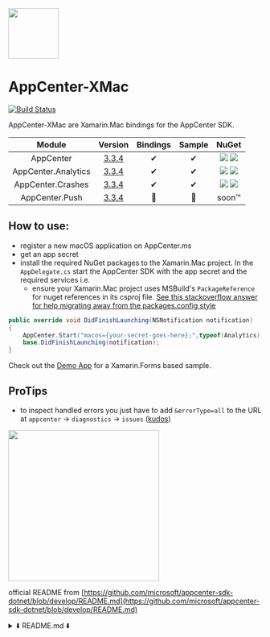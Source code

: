 <img src="https://raw.githubusercontent.com/nor0x/AppCenter-XMac/develop/art/Logo.svg?sanitize=true" width="100px" />

# AppCenter-XMac
[![Build Status](https://nor0x.visualstudio.com/AppCenter-XMac/_apis/build/status/nor0x.AppCenter-XMac?branchName=develop)](https://nor0x.visualstudio.com/AppCenter-XMac/_build/latest?definitionId=6&branchName=develop)


AppCenter-XMac are Xamarin.Mac bindings for the AppCenter SDK.

| Module      | Version | Bindings       | Sample | NuGet |
| :-------------: | :-------------: |:-------------:| :-----:| :-----:|
| AppCenter      | [3.3.4](https://github.com/microsoft/appcenter-sdk-apple/releases/tag/3.3.3) | ✔      |  ✔    |[![](https://img.shields.io/nuget/vpre/nor0x.AppCenter.svg)](https://nuget.org/packages/nor0x.AppCenter) [![](https://img.shields.io/nuget/dt/nor0x.AppCenter)](https://www.nuget.org/packages/nor0x.AppCenter)|
| AppCenter.Analytics| [3.3.4](https://github.com/microsoft/appcenter-sdk-apple/releases/tag/3.3.3)         | ✔      |  ✔| [![](https://img.shields.io/nuget/vpre/nor0x.AppCenter.Analytics.svg)](https://nuget.org/packages/nor0x.AppCenter.Analytics) [![](https://img.shields.io/nuget/dt/nor0x.AppCenter.Analytics)](https://www.nuget.org/packages/nor0x.AppCenter.Analytics)|
| AppCenter.Crashes| [3.3.4](https://github.com/microsoft/appcenter-sdk-apple/releases/tag/3.3.3)| ✔      |  ✔ |[![](https://img.shields.io/nuget/vpre/nor0x.AppCenter.Crashes.svg)](https://nuget.org/packages/nor0x.AppCenter.Crashes) [![](https://img.shields.io/nuget/dt/nor0x.AppCenter.Crashes)](https://www.nuget.org/packages/nor0x.AppCenter.Crashes)|
| AppCenter.Push| [3.3.4](https://github.com/microsoft/appcenter-sdk-apple/releases/tag/3.3.3)         | 🚫      |  🚫 |soon™️|

## How to use:
- register a new macOS application on AppCenter.ms
- get an app secret
- install the required NuGet packages to the Xamarin.Mac project. In the `AppDelegate.cs` start the AppCenter SDK with the app secret and the required services
i.e.
  - ensure your Xamarin.Mac project uses MSBuild's `PackageReference` for nuget references in its csproj file. [See this stackoverflow answer for help migrating away from the packages.config style](https://stackoverflow.com/a/49266856/7370867) 
```cs
public override void DidFinishLaunching(NSNotification notification)
{
    AppCenter.Start("macos={your-secret-goes-here};",typeof(Analytics), typeof(Crashes));
    base.DidFinishLaunching(notification);
}
```
Check out the [Demo App](https://github.com/nor0x/AppCenter-XMac/tree/develop/Apps/nor0x.Forms.Demo) for a Xamarin.Forms based sample.

## ProTips
- to inspect handled errors you just have to add `&errorType=all` to the URL at `appcenter` -> `diagnostics` -> `issues` ([kudos](https://github.com/microsoft/appcenter/issues/192#issuecomment-670703714))
<img src="https://raw.githubusercontent.com/nor0x/AppCenter-XMac/develop/ProTips/IMG_8102833_c.jpg" width="300px" />



official README from [https://github.com/microsoft/appcenter-sdk-dotnet/blob/develop/README.md](https://github.com/microsoft/appcenter-sdk-dotnet/blob/develop/README.md)
<details>
  <summary>⬇️ README.md ⬇️</summary>


[![GitHub Release](https://img.shields.io/github/release/microsoft/appcenter-sdk-dotnet.svg)](https://github.com/microsoft/appcenter-sdk-dotnet/releases/latest)
[![NuGet](https://img.shields.io/nuget/v/Microsoft.AppCenter.svg)](https://www.nuget.org/packages/Microsoft.AppCenter/)
[![license](https://img.shields.io/badge/license-MIT%20License-yellow.svg)](https://github.com/microsoft/appcenter-sdk-dotnet/blob/master/license.txt)

# Visual Studio App Center SDK for .NET

App Center is your continuous integration, delivery and learning solution for iOS, Android, and Windows apps.
Get faster release cycles, higher-quality apps, and the insights to build what users want.

The App Center SDK uses a modular architecture so you can use any or all of the following services:

1. **App Center Analytics**: App Center Analytics helps you understand user behavior and customer engagement to improve your app. The SDK automatically captures session count, device properties like model, OS version, etc. You can define your own custom events to measure things that matter to you. All the information captured is available in the App Center portal for you to analyze the data.

2. **App Center Crashes**: App Center Crashes will automatically generate a crash log every time your app crashes. The log is first written to the device's storage and when the user starts the app again, the crash report will be sent to App Center. Collecting crashes works for both beta and live apps, i.e. those submitted to the App Store. Crash logs contain valuable information for you to help fix the crash.

3. **App Center Distribute**: App Center Distribute will let your users install a new version of the app when you distribute it via the App Center. With a new version of the app available, the SDK will present an update dialog to the users to either download or postpone the new version. Once they choose to update, the SDK will start to update your application.
    > **Google Play considers the in-app update code as malicious behavior even if it isn’t used at runtime. Please use App Center Distribute Play instead before submitting your app to Google Play. Failure to not remove the in-app update code can lead to noncompliance and removal of the app from Google Play.**
    > See [Remove in-app updates for Google Play builds](https://docs.microsoft.com/en-us/appcenter/sdk/distribute/xamarin#remove-in-app-updates-for-google-play-builds) documentation for details.

4. **App Center Distribute Play**: App Center Distribute Play is stubbing the Distribute package's APIs to avoid Google Play rejecting the application for malicious behavior. It must be used only for build variants which are going to be published on Google Play.

5. **App Center Push**: App Center Push enables you to send push notifications to users of your app from the App Center portal. We use APNS for iOS apps, FCM for Android and WNS for UWP apps. You can also segment your user base based on a set of properties and send them targeted notifications.

## 1. Get started

It is super easy to use App Center. Have a look at our [get started documentation](https://docs.microsoft.com/en-us/appcenter/sdk/getting-started/xamarin) and onboard your app within minutes. Our [detailed documentation](https://docs.microsoft.com/en-us/appcenter/sdk/) is available as well.

## 2. Contributing

We are looking forward to your contributions via pull requests.

### 2.1 Code of Conduct

This project has adopted the [Microsoft Open Source Code of Conduct](https://opensource.microsoft.com/codeofconduct/). For more information see the [Code of Conduct FAQ](https://opensource.microsoft.com/codeofconduct/faq/) or contact [opencode@microsoft.com](mailto:opencode@microsoft.com) with any additional questions or comments.

### 2.2 Contributor License

You must sign a [Contributor License Agreement](https://cla.microsoft.com/) before submitting your pull request. To complete the Contributor License Agreement (CLA), you will need to submit a request via the [form](https://cla.microsoft.com/) and then electronically sign the CLA when you receive the email containing the link to the document. You need to sign the CLA only once to cover submission to any Microsoft OSS project. 

## 3. Contact

### 3.1 Support

App Center SDK support is provided directly within the App Center portal. Any time you need help, just log in to [App Center](https://appcenter.ms), then click the blue chat button in the lower-right corner of any page and our dedicated support team will respond to your questions and feedback. For additional information, see the [App Center Help Center](https://intercom.help/appcenter/getting-started/welcome-to-app-center-support).

### 3.2 Twitter

We're on Twitter as [@vsappcenter](https://www.twitter.com/vsappcenter).
</details>
